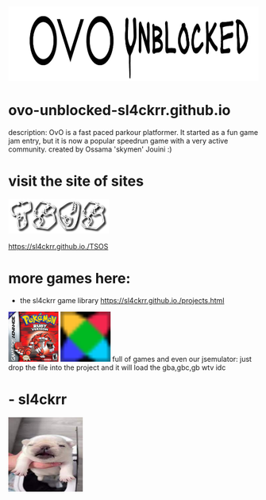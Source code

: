 <img src="./ovo-unblocked-game-logo.webp" alt="img here" class="img-fluid" width="900px" height="150px" id="logo">

# ovo-unblocked-sl4ckrr.github.io
description: OvO is a fast paced parkour platformer. It started as a fun game jam entry, but it is now a popular speedrun game with a very active community.
created by Ossama 'skymen' Jouini :)

# visit the site of sites
<img src="tsos.png" alt="img here" class="img-fluid" width="40%" height="40%" id="logo">

https://sl4ckrr.github.io./TSOS

# more games here:
- the sl4ckrr game library
  https://sl4ckrr.github.io./projects.html
<img src="ruby.jpg" alt="img here" class="img-fluid" width="20%" height="20%" id="logo">
<img src="default.png" alt="img here" class="img-fluid" width="20%" height="20%" id="logo">
full of games and even our jsemulator:
just drop the file into the project and it will load the gba,gbc,gb wtv idc

# - sl4ckrr
<img src="pfp.jpeg" alt="img here" class="img-fluid" width="150px" height="150px" id="logo">
